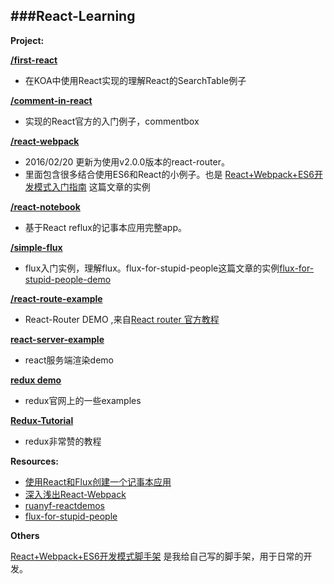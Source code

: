 ###React-Learning
-----------------------------

**Project:**

**[/first-react](https://github.com/zhangmengxue/React-Learning/tree/master/first-react)**

  - 在KOA中使用React实现的理解React的SearchTable例子

**[/comment-in-react](https://github.com/zhangmengxue/React-Learning/tree/master/comment-in-react)**

  - 实现的React官方的入门例子，commentbox

**[/react-webpack](https://github.com/zhangmengxue/React-Learning/tree/master/react-webpack)**
  - 2016/02/20 更新为使用v2.0.0版本的react-router。
  - 里面包含很多结合使用ES6和React的小例子。也是 [React+Webpack+ES6开发模式入门指南](http://www.cnblogs.com/skylar/p/React-Webpack-ES6.html) 这篇文章的实例

**[/react-notebook](https://github.com/zhangmengxue/React-Learning/tree/master/react-notebook)**

  - 基于React reflux的记事本应用完整app。

**[/simple-flux](https://github.com/zhangmengxue/React-Learning/tree/master/simple-flux)**

  - flux入门实例，理解flux。flux-for-stupid-people这篇文章的实例[flux-for-stupid-people-demo](https://github.com/ruanyf/flux-for-stupid-people-demo)

**[/react-route-example](https://github.com/zhangmengxue/React-Learning/tree/master/react-route-example)**

  - React-Router DEMO ,来自[React router 官方教程](https://github.com/reactjs/react-router-tutorial/blob/start/lessons/01-setting-up.md)

**[react-server-example](https://github.com/mhart/react-server-example)**

  - react服务端渲染demo

**[redux demo](http://redux.js.org/docs/introduction/Examples.html#counter-vanilla)**

  - redux官网上的一些examples

**[Redux-Tutorial](https://github.com/happypoulp/redux-tutorial)**

  - redux非常赞的教程


**Resources:**

- [使用React和Flux创建一个记事本应用](http://zhuanlan.zhihu.com/FrontendMagazine/19934725)
- [深入浅出React-Webpack](http://www.infoq.com/cn/articles/react-and-webpack)
- [ruanyf-reactdemos](https://github.com/ruanyf/react-demos)
- [flux-for-stupid-people](http://blog.andrewray.me/flux-for-stupid-people/)

**Others**

[React+Webpack+ES6开发模式脚手架](https://www.npmjs.com/package/generator-reactpack)
是我给自己写的脚手架，用于日常的开发。

